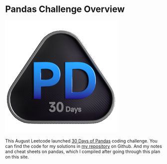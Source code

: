 # Pandas Challenge Overview

![image](img/Pandas.gif)

This August Leetcode launched [30 Days of Pandas](https://leetcode.com/studyplan/30-days-of-pandas/) coding challenge.
You can find the code for my solutions in [my repository](https://github.com/dyadyaJora/pandas_challenge) on Github.
And my notes and cheat sheets on pandas, which I compiled after going through this plan on this site.
